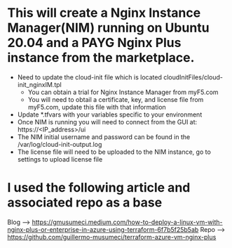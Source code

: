 
# This will create a Nginx Instance Manager(NIM) running on Ubuntu 20.04 and a PAYG Nginx Plus instance from the marketplace.


* Need to update the cloud-init file which is located cloudInitFiles/cloud-init_nginxIM.tpl
  * You can obtain a trial for Nginx Instance Manager from myF5.com
  * You will need to obtail a certificate, key, and license file from myF5.com, update this file with that information
* Update *.tfvars with your variables specific to your environment
* Once NIM is running you will need to connect from the GUI at: https://<IP_address>/ui
* The NIM initial username and password can be found in the /var/log/cloud-init-output.log
* The license file will need to be uploaded to the NIM instance, go to settings to upload license file



# I used the following article and associated repo as a base

Blog --> https://gmusumeci.medium.com/how-to-deploy-a-linux-vm-with-nginx-plus-or-enterprise-in-azure-using-terraform-6f7b5f25b5ab
Repo --> https://github.com/guillermo-musumeci/terraform-azure-vm-nginx-plus


